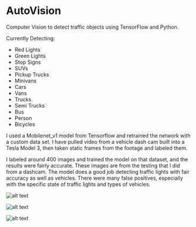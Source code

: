 # AutoVision
Computer Vision to detect traffic objects using TensorFlow and Python.

Currently Detecting:
- Red Lights
- Green Lights
- Stop Signs
- SUVs
- Pickup Trucks
- Minivans
- Cars
- Vans
- Trucks
- Semi Trucks
- Bus
- Person
- Bicycles

I used a Mobilenet_v1 model from Tensorflow and retrained the network with a custom data set. I have pulled video from a vehicle dash cam built into a Tesla Model 3, then taken static frames from the footage and labeled them.

I labeled around 400 images and trained the model on that dataset, and the results were fairly accurate. 
These images are from the testing that I did from a dashcam. The model does a good job detecting traffic lights with fair accuracy as well as vehicles. There were many false positives, especially with the specific state of traffic lights and types of vehicles. 

![alt text](https://i.imgur.com/HDiVutZ.png)

![alt text](https://i.imgur.com/HTmeWs0.png)

![alt text](https://i.imgur.com/NgP6m9D.png)
